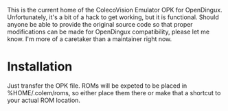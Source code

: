 This is the current home of the ColecoVision Emulator OPK for OpenDingux. Unfortunately, it's a bit of a hack to get working, but it is functional. Should anyone be able to provide the original source code so that proper modifications can be made for OpenDingux compatibility, please let me know. I'm more of a caretaker than a maintainer right now.

# Installation

Just transfer the OPK file. ROMs will be expeted to be placed in %HOME/.colem/roms, so either place them there or make that a shortcut to your actual ROM location. 
